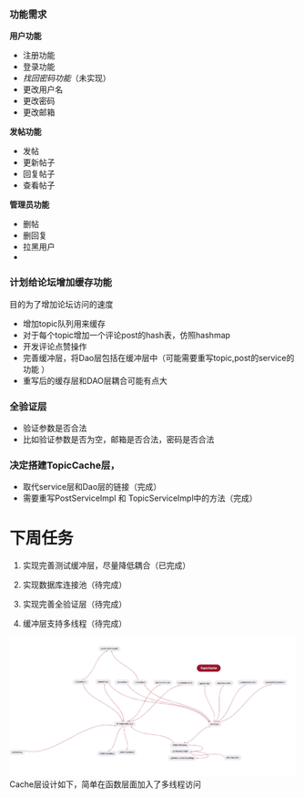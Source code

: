 ### 功能需求
**用户功能**

- 注册功能
- 登录功能
- *找回密码功能*（未实现）
- 更改用户名
- 更改密码
- 更改邮箱

**发帖功能**
- 发帖
- 更新帖子
- 回复帖子
- 查看帖子

**管理员功能**
- 删帖
- 删回复
- 拉黑用户
- 
### 计划给论坛增加缓存功能
目的为了增加论坛访问的速度
+ 增加topic队列用来缓存
+ 对于每个topic增加一个评论post的hash表，仿照hashmap
+ 开发评论点赞操作
+ 完善缓冲层，将Dao层包括在缓冲层中（可能需要重写topic,post的service的功能 ）
+ 重写后的缓存层和DAO层耦合可能有点大

### 全验证层
+ 验证参数是否合法
+ 比如验证参数是否为空，邮箱是否合法，密码是否合法

### 决定搭建TopicCache层，
+ 取代service层和Dao层的链接（完成）
+ 需要重写PostServiceImpl 和 TopicServiceImpl中的方法（完成）

# 下周任务

1. 实现完善测试缓冲层，尽量降低耦合（已完成）

2. 实现数据库连接池（待完成）

3. 实现完善全验证层（待完成）

4. 缓冲层支持多线程（待完成）

![TopicCache](./img/TopicCache.png)
Cache层设计如下，简单在函数层面加入了多线程访问
